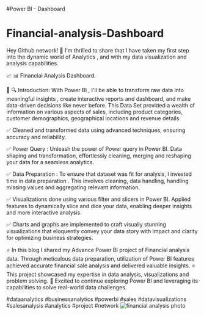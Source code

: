#Power BI - Dashboard
# Financial-analysis-Dashboard
Hey Github network!
🚀 I'm thrilled to share that I have taken my first step into the dynamic world of Analytics , and with my data visualization and analysis capabilities.

📈 📊 Financial Analysis Dashboard.

📑 🔍 Introduction: With Power BI , I'll be able to transform raw data into meaningful insights , create interactive reports and dashboard, and make data-driven decisions like never before. This Data Set provided a wealth of information on various aspects of sales, including product categories, customer demographics, geographical locations and revenue details.

✅ Cleaned and transformed data using advanced techniques, ensuring accuracy and reliability.

✅ Power Query : Unleash the power of Power query in Power BI. Data shaping and transformation, effortlessly cleaning, merging and reshaping your data for a seamless analytics.

✅ Data Preparation : To ensure that dataset was fit for analysis, I invested time in data preparation . This involves cleaning, data handling, handling missing values and aggregating relevant information.

✅ Visualizations done using various filter and slicers in Power BI. Applied features to dynamically slice and dice your data, enabling deeper insights and more interactive analysis.

✅ Charts and graphs are implemented to craft visually stunning visualizations that eloquently convey your data story with impact and clarity for optimizing business strategies.

⭐ In this blog I shared my Advance Power BI project of Financial analysis data. Through meticulous data preparation, utilization of Power BI features achieved accurate financial sale analysis and delivered valuable insights.
⭐ This project showcased my expertise in data analysis, visualizations and problem solving.
🔑 Excited to continue exploring Power BI and leveraging its capabilities to solve real-world data challenges.

#dataanalytics #businessanalytics #powerbi  #sales #datavisualizations #salesanalysis #analytics #project #network
![financial analysis photo](https://github.com/Shubhangi-6/Financial-analysis/assets/140615568/a82b30c3-272b-41cd-b084-a59c99fb256e)

